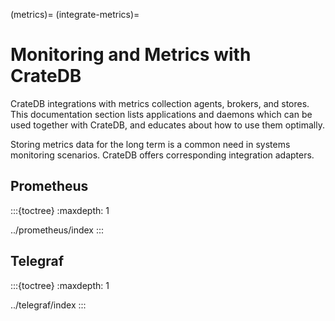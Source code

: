(metrics)=
(integrate-metrics)=
# Monitoring and Metrics with CrateDB

CrateDB integrations with metrics collection agents, brokers, and stores.
This documentation section lists applications and daemons which can
be used together with CrateDB, and educates about how to use them optimally.

Storing metrics data for the long term is a common need in systems monitoring
scenarios. CrateDB offers corresponding integration adapters.

## Prometheus

:::{toctree}
:maxdepth: 1

../prometheus/index
:::


## Telegraf

:::{toctree}
:maxdepth: 1

../telegraf/index
:::
